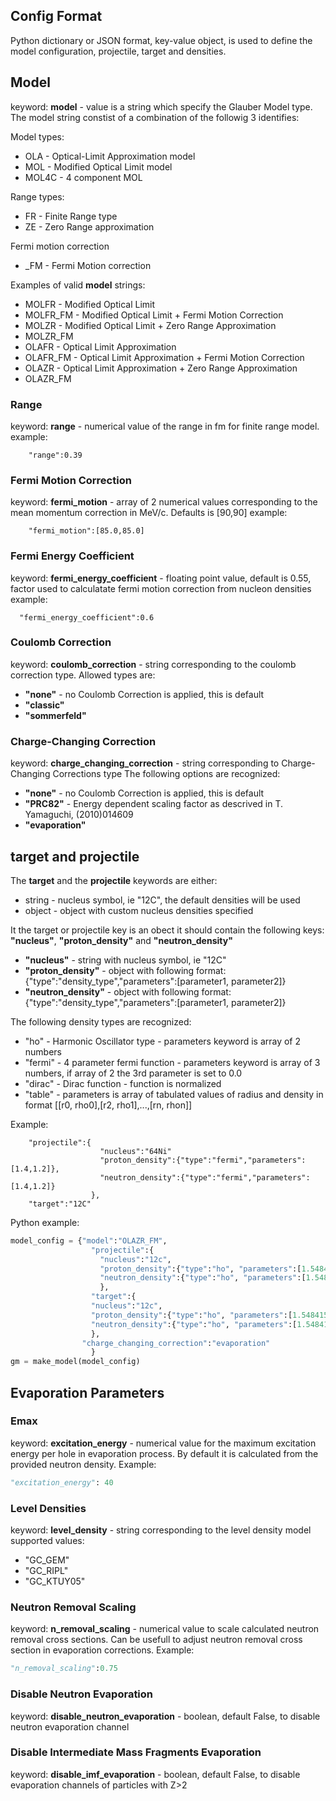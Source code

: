 Config Format
-------------

Python dictionary or JSON format, key-value object,  is used to define the model configuration, projectile, target and densities.

## Model
keyword: __model__ - value is a string which specify the Glauber Model type. 
The model string constist of a combination of the followig 3 identifies:

Model types: 
 * OLA - Optical-Limit Approximation model
 * MOL - Modified Optical Limit model
 * MOL4C - 4 component MOL

Range types:
 * FR - Finite Range type
 * ZE - Zero Range approximation

Fermi motion correction

 * _FM - Fermi Motion correction 


Examples of valid __model__ strings:

 * MOLFR - Modified Optical Limit
 * MOLFR_FM - Modified Optical Limit + Fermi Motion Correction
 * MOLZR - Modified Optical Limit + Zero Range Approximation
 * MOLZR_FM
 * OLAFR - Optical Limit Approximation
 * OLAFR_FM - Optical Limit Approximation + Fermi Motion Correction
 * OLAZR - Optical Limit Approximation + Zero Range Approximation
 * OLAZR_FM

### Range
keyword: __range__ - numerical value of the range in fm for finite range model.
example:
```
    "range":0.39
```

### Fermi Motion Correction
keyword: __fermi_motion__ - array of 2 numerical values corresponding to the mean momentum correction in MeV/c. Defaults is [90,90]
example:
```
    "fermi_motion":[85.0,85.0]
```

### Fermi Energy Coefficient
keyword: __fermi_energy_coefficient__ - floating point value, default is 0.55, factor used to calculatate fermi motion correction from nucleon densities
example:
```
  "fermi_energy_coefficient":0.6
```

### Coulomb Correction
keyword: __coulomb_correction__ - string corresponding to the coulomb correction type. Allowed types are:
 * __"none"__ - no Coulomb Correction is applied, this is default
 * __"classic"__
 * __"sommerfeld"__ 

### Charge-Changing Correction
keyword: __charge_changing_correction__ - string corresponding to Charge-Changing Corrections type
The following options are recognized:
 * __"none"__ - no Coulomb Correction is applied, this is default
 * __"PRC82"__ - Energy dependent scaling factor as descrived in T. Yamaguchi, (2010)014609
 * __"evaporation"__
 
## target and projectile
The __target__ and the __projectile__ keywords are either:
  * string - nucleus symbol, ie "12C", the default densities will be used
  * object - object with custom nucleus densities specified

It the target or projectile key is an obect it should contain the following keys: __"nucleus"__, __"proton_density"__ and __"neutron_density"__
  * __"nucleus"__ - string with nucleus symbol, ie "12C"
  * __"proton_density"__ - object with following format: {"type":"density_type","parameters":[parameter1, parameter2]}
  * __"neutron_density"__ - object with following format: {"type":"density_type","parameters":[parameter1, parameter2]}

The following density types are recognized:
  * "ho" - Harmonic Oscillator type - parameters keyword is array of 2 numbers
  * "fermi" - 4 parameter fermi function - parameters keyword is array of 3 numbers, if array of 2 the 3rd parameter is set to 0.0
  * "dirac" - Dirac function - function is normalized
  * "table" - parameters is array of tabulated values of radius and density in format [[r0, rho0],[r2, rho1],...,[rn, rhon]] 

Example:
```
    "projectile":{
                    "nucleus":"64Ni"
                    "proton_density":{"type":"fermi","parameters":[1.4,1.2]},
                    "neutron_density":{"type":"fermi","parameters":[1.4,1.2]}
                  },
    "target":"12C"

``` 


Python example:
```python
model_config = {"model":"OLAZR_FM",
                  "projectile":{
                    "nucleus":"12c",
                    "proton_density":{"type":"ho", "parameters":[1.548415436,1.6038565]},
                    "neutron_density":{"type":"ho", "parameters":[1.548415436,1.6038565]}
                    },
                  "target":{
                  "nucleus":"12c",
                  "proton_density":{"type":"ho", "parameters":[1.548415436,1.6038565]},
                  "neutron_density":{"type":"ho", "parameters":[1.548415436,1.6038565]}
                  },
                "charge_changing_correction":"evaporation"
                  }
gm = make_model(model_config)
```

## Evaporation Parameters
### Emax
keyword: __excitation_energy__ - numerical value for the maximum excitation energy per hole in evaporation process. By default it is calculated from the provided neutron density.
Example:
```python
"excitation_energy": 40
```

### Level Densities
keyword: __level_density__ - string corresponding to the level density model
supported values:
  * "GC_GEM"
  * "GC_RIPL"
  * "GC_KTUY05"

### Neutron Removal Scaling
keyword: __n_removal_scaling__ - numerical value to scale calculated neutron removal cross sections. Can be usefull to adjust neutron removal cross section in evaporation corrections.
Example:
```python
"n_removal_scaling":0.75
```

### Disable Neutron Evaporation
keyword: __disable_neutron_evaporation__ - boolean, default False, to disable neutron evaporation channel

### Disable Intermediate Mass Fragments Evaporation
keyword: __disable_imf_evaporation__ - boolean, default False, to disable evaporation channels of particles with Z>2

